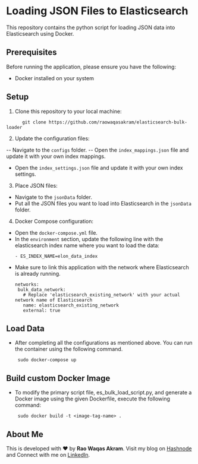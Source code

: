 # Loading JSON Files to Elasticsearch

This repository contains the python script for loading JSON data into Elasticsearch using Docker.

## Prerequisites

Before running the application, please ensure you have the following:

- Docker installed on your system

## Setup

1. Clone this repository to your local machine:

```
      git clone https://github.com/raowaqasakram/elasticsearch-bulk-loader
```

2. Update the configuration files:
   
  -- Navigate to the `configs` folder.
  -- Open the `index_mappings.json` file and update it with your own index mappings.
  - Open the `index_settings.json` file and update it with your own index settings.

3. Place JSON files:
   
 - Navigate to the `jsonData` folder.
 - Put all the JSON files you want to load into Elasticsearch in the `jsonData` folder.

4. Docker Compose configuration:
   
 - Open the `docker-compose.yml` file.
 - In the `environment` section, update the following line with the elasticsearch index name where you want to load the data:
     ```
     - ES_INDEX_NAME=elon_data_index
     ```
 - Make sure to link this application with the network where Elasticsearch is already running.
     ```
     networks:
      bulk_data_network: 
        # Replace 'elasticsearch_existing_network' with your actual network name of Elasticsearch
        name: elasticsearch_existing_network
        external: true
     ```
## Load Data

- After completing all the configurations as mentioned above. You can run the container using the following command.
     ```
      sudo docker-compose up
     ```

## Build custom Docker Image
- To modify the primary script file, es_bulk_load_script.py, and generate a Docker image using the given Dockerfile, execute the following command:
     ```
      sudo docker build -t <image-tag-name> .
     ```

## About Me

This is developed with ❤️ by **Rao Waqas Akram**. 
Visit my blog on [Hashnode](https://raowaqasakram.hashnode.dev/) and 
Connect with me on [LinkedIn](https://www.linkedin.com/in/raowaqasakram/).
